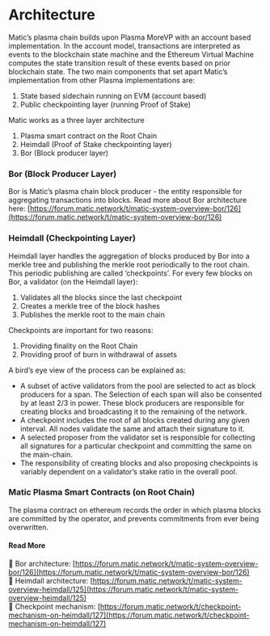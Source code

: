 # Architecture 
Matic’s plasma chain builds upon Plasma MoreVP with an account based implementation. In the account model, transactions are interpreted as events to the blockchain state machine and the Ethereum Virtual Machine computes the state transition result of these events based on prior blockchain state. The two main components that set apart Matic’s implementation from other Plasma implementations are:

1. State based sidechain running on EVM (account based)
2. Public checkpointing layer (running Proof of Stake)

Matic works as a three layer architecture 

1. Plasma smart contract on the Root Chain 
2. Heimdall (Proof of Stake checkpointing layer) 
3. Bor (Block producer layer)

### Bor (Block Producer Layer)

Bor is Matic’s plasma chain block producer - the entity responsible for aggregating transactions into blocks. Read more about Bor architecture here: [https://forum.matic.network/t/matic-system-overview-bor/126](https://forum.matic.network/t/matic-system-overview-bor/126) 

### Heimdall (Checkpointing Layer)

Heimdall layer handles the aggregation of blocks produced by Bor into a merkle tree and publishing the merkle root periodically to the root chain. This periodic publishing are called ‘checkpoints’. For every few blocks on Bor, a validator (on the Heimdall layer): 

1. Validates all the blocks since the last checkpoint
2. Creates a merkle tree of the block hashes
3. Publishes the merkle root to the main chain

Checkpoints are important for two reasons: 

1. Providing finality on the Root Chain
2. Providing proof of burn in withdrawal of assets

A bird’s eye view of the process can be explained as: 

- A subset of active validators from the pool are selected to act as block producers for a span. The Selection of each span will also be consented by at least 2/3 in power. These block producers are responsible for creating blocks and broadcasting it to the remaining of the network.
- A checkpoint includes the root of all blocks created during any given interval. All nodes validate the same and attach their signature to it.
- A selected proposer from the validator set is responsible for collecting all signatures for a particular checkpoint and committing the same on the main-chain.
- The responsibility of creating blocks and also proposing checkpoints is variably dependent on a validator’s stake ratio in the overall pool.

### Matic Plasma Smart Contracts (on Root Chain)

The plasma contract on ethereum records the order in which plasma blocks are committed by the operator, and prevents commitments from ever being overwritten.

#### Read More

:link: Bor architecture: [https://forum.matic.network/t/matic-system-overview-bor/126](https://forum.matic.network/t/matic-system-overview-bor/126) <br>
:link: Heimdall architecture: [https://forum.matic.network/t/matic-system-overview-heimdall/125](https://forum.matic.network/t/matic-system-overview-heimdall/125) <br>
:link: Checkpoint mechanism: [https://forum.matic.network/t/checkpoint-mechanism-on-heimdall/127](https://forum.matic.network/t/checkpoint-mechanism-on-heimdall/127)